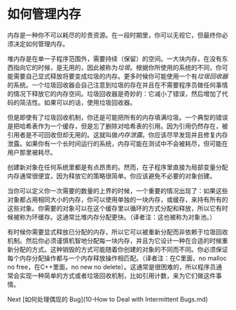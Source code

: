 # 如何管理内存
[//]: # (Version:1.0.0)
内存是一种你不可以耗尽的珍贵资源。在一段时期里，你可以无视它，但最终你必须决定如何管理内存。

堆内存是在单一子程序范围外，需要持续（保留）的空间。一大块内存，在没有东西指向它的时候，是无用的，因此被称为*垃圾*。根据你所使用的系统的不同，你可能需要自己显式释放将要变成垃圾的内存。更多时候你可能使用一个有*垃圾回收器*的系统。一个垃圾回收器会自己注意到垃圾的存在并且在不需要程序员做任何事情的情况下释放它的内存空间。垃圾回收器是奇妙的：它减小了错误，然后增加了代码的简洁性。如果可以的话，使用垃圾回收器。

但是即使有了垃圾回收机制，你还是可能把所有的内存填满垃圾。一个典型的错误是把哈希表作为一个缓存，但是忘了删除对哈希表的引用。因为引用仍然存在，被引用者是不可回收但却无用的。这就叫做*内存泄露*。你应该尽早发现并且修复内存泄露。如果你有一个长时间运行的系统，内存可能在测试中不会被耗尽，但可能在用户那里被耗尽。

创建新对象在任何系统里都是有点昂贵的。然而，在子程序里直接为局部变量分配内存通常很便宜，因为释放它的策略很简单。你应该避免不必要的对象创建。

当你可以定义你一次需要的数量的上界的时候，一个重要的情况出现了：如果这些对象都占用相同大小的内存，你可以使用单独的一块内存，或缓存，来持有所有的这些对象。你需要的对象可以在这个缓存里以循环的方式分配和释放，所以它有时候被称为环缓存。这通常比堆内存分配更快。（译者注：这也被称为对象池。）

有时候你需要显式释放已分配的内存，所以它可以被重新分配而非依赖于垃圾回收机制。然后你必须谨慎机智地分配每一块内存，并且为它设计一种在合适的时候重新分配的方式。这种销毁的方式可能随着你创建的对象的不同而不同。你必须保证每个内存分配操作都与一个内存释放操作相匹配。（译者注：在C里面，no malloc no free，在C++里面，no new no delete）。这通常是很困难的，所以程序员通常会实现一种简单的方式或者垃圾回收机制，比如引用计数，来为它们做这件事情。

Next [如何处理偶现的 Bug](10-How to Deal with Intermittent Bugs.md)
